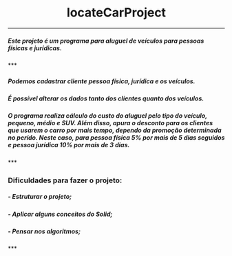 # <h1 align="center"> locateCarProject </h1>
***

<h5>Este projeto é um programa para aluguel de veículos para pessoas físicas e jurídicas.</h5>
***

<h5>Podemos cadastrar cliente pessoa física, jurídica e os veículos. </h5> 

<h5>É possível alterar os dados tanto dos clientes quanto dos veículos. </h5>

<h5>O programa realiza cálculo do custo do aluguel pelo tipo do veículo, pequeno, médio e SUV. Além disso, apura o desconto para os clientes que usarem o carro por mais tempo, dependo da promoção determinada no perído. Neste caso, para pessoa física 5% por mais de 5 dias seguidos e pessoa jurídica 10% por mais de 3 dias.</h5>
***  

#### <h3>Dificuldades para fazer o projeto:</h3> 
<h5>- Estruturar o projeto; </h5>
<h5>- Aplicar alguns conceitos do Solid;</h5>
<h5>- Pensar nos algoritmos;</h5>
***
